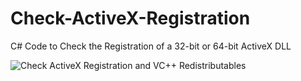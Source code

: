 # Check-ActiveX-Registration
C# Code to Check the Registration of a 32-bit or 64-bit ActiveX DLL

![Check ActiveX Registration and VC++ Redistributables](https://www.chilkatsoft.com/syncedImages/checkActiveX.jpg)

